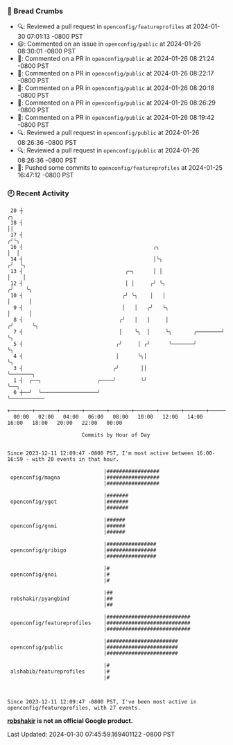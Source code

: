 ### 🍞 Bread Crumbs

 * 🔍: Reviewed a pull request in  `openconfig/featureprofiles` at 2024-01-30 07:01:13 -0800 PST
 * 😃: Commented on an issue in `openconfig/public` at 2024-01-26 08:30:01 -0800 PST
 * 💬: Commented on a PR in  `openconfig/public` at 2024-01-26 08:21:24 -0800 PST
 * 💬: Commented on a PR in  `openconfig/public` at 2024-01-26 08:22:17 -0800 PST
 * 💬: Commented on a PR in  `openconfig/public` at 2024-01-26 08:20:18 -0800 PST
 * 💬: Commented on a PR in  `openconfig/public` at 2024-01-26 08:26:29 -0800 PST
 * 💬: Commented on a PR in  `openconfig/public` at 2024-01-26 08:19:42 -0800 PST
 * 🔍: Reviewed a pull request in  `openconfig/public` at 2024-01-26 08:26:36 -0800 PST
 * 🔍: Reviewed a pull request in  `openconfig/public` at 2024-01-26 08:26:36 -0800 PST
 * 🚢: Pushed some commits to `openconfig/featureprofiles` at 2024-01-25 16:47:12 -0800 PST

### 🕘 Recent Activity
```
 20 ┼                                                                    ╭╮
 18 ┤                                                                    ││
 17 ┤                                                                   ╭╯╰╮
 16 ┤                                          ╭╮                       │  │
 14 ┤                                          │╰╮                     ╭╯  ╰╮
 13 ┤                                 ╭─╮      │ │                     │    │
 12 ┤                                 │ │     ╭╯ ╰╮                   ╭╯    ╰╮
 10 ┤                                ╭╯ ╰╮    │   │                   │      │
  9 ┤                                │   │   ╭╯   ╰╮                  │      │
  8 ┤                               ╭╯   │   │     │                 ╭╯      ╰╮
  7 ┤                               │    ╰╮  │     ╰╮       ╭────────╯        ╰╮
  5 ┤                              ╭╯     │ ╭╯      ╰───────╯                  ╰╮
  4 ┤                              │      ╰╮│                                   ╰╮
  3 ┤                             ╭╯       ││                                    ╰───────╮
  1 ┤  ╭──╮                  ╭────╯        ╰╯                                            ╰──╮
  0 ┼──╯  ╰──────────────────╯                                                              ╰───────────
    +───────+───────+───────+───────+───────+───────+───────+───────+───────+───────+───────+───────+────
  00:00   02:00   04:00   06:00   08:00   10:00   12:00   14:00   16:00   18:00   20:00   22:00   00:00   

						Commits by Hour of Day


Since 2023-12-11 12:09:47 -0800 PST, I'm most active between 16:00-16:59 - with 20 events in that hour.

```



```
                               |#################
 openconfig/magna              |#################
                               |#################

                               |#######
 openconfig/ygot               |#######
                               |#######

                               |######
 openconfig/gnmi               |######
                               |######

                               |################
 openconfig/gribigo            |################
                               |################

                               |#
 openconfig/gnoi               |#
                               |#

                               |##
 robshakir/pyangbind           |##
                               |##

                               |###########################
 openconfig/featureprofiles    |###########################
                               |###########################

                               |#######################
 openconfig/public             |#######################
                               |#######################

                               |#
 alshabib/featureprofiles      |#
                               |#



Since 2023-12-11 12:09:47 -0800 PST, I've been most active in openconfig/featureprofiles, with 27 events.

```
**[robshakir](mailto:robjs@google.com) is not an official Google product.**  


Last Updated: 2024-01-30 07:45:59.169401122 -0800 PST
